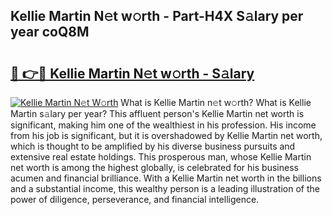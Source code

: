 ## Kellie Martin N𝚎t w𝚘rth - Part-H4X S𝚊lary per year coQ8M

# <h2><a href="http://gc31xb.nevu.top/?p=Kellie+Martin">🔗 👉🔴 Kellie Martin N𝚎t w𝚘rth - S𝚊lary</a></h2>

[![Kellie Martin N𝚎t W𝚘rth](https://i.imgur.com/Oavwk0R.jpeg)](http://gc31xb.nevu.top/?p=Kellie+Martin)
What is Kellie Martin n𝚎t w𝚘rth? What is Kellie Martin s𝚊lary per year?
This affluent person's Kellie Martin net worth is significant, making him one of the wealthiest in his profession. His income from his job is significant, but it is overshadowed by Kellie Martin net worth, which is thought to be amplified by his diverse business pursuits and extensive real estate holdings. This prosperous man, whose Kellie Martin net worth is among the highest globally, is celebrated for his business acumen and financial brilliance. With a Kellie Martin net worth in the billions and a substantial income, this wealthy person is a leading illustration of the power of diligence, perseverance, and financial intelligence.
